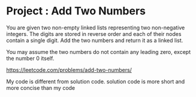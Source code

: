 # Project : Add Two Numbers

You are given two non-empty linked lists representing two non-negative integers. The digits are stored in reverse order and each of their nodes contain a single digit. Add the two numbers and return it as a linked list.

You may assume the two numbers do not contain any leading zero, except the number 0 itself.

https://leetcode.com/problems/add-two-numbers/

My code is different from solution code.
solution code is more short and more concise than my code
